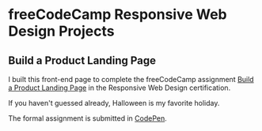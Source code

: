 # freeCodeCamp Responsive Web Design Projects
## Build a Product Landing Page

I built this front-end page to complete the freeCodeCamp assignment [Build a Product Landing Page](https://www.freecodecamp.org/learn/responsive-web-design/responsive-web-design-projects/build-a-product-landing-page) in the Responsive Web Design certification.

If you haven't guessed already, Halloween is my favorite holiday.

The formal assignment is submitted in [CodePen](https://codepen.io/ewotawa/full/PoNNMGo).